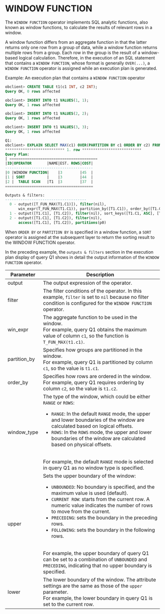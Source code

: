 # WINDOW FUNCTION

The `WINDOW FUNCTION` operator implements SQL analytic functions, also known as window functions, to calculate the results of relevant rows in a window.

A window function differs from an aggregate function in that the latter returns only one row from a group of data, while a window function returns multiple rows from a group. Each row in the group is the result of a window-based logical calculation. Therefore, in the execution of an SQL statement that contains a `WINDOW FUNCTION`, whose format is generally `OVER(...)`, a `WINDOW FUNCTION` operator is assigned while an execution plan is generated.

Example: An execution plan that contains a `WINDOW FUNCTION` operator

```sql
obclient> CREATE TABLE t1(c1 INT, c2 INT);
Query OK, 0 rows affected

obclient> INSERT INTO t1 VALUES(1, 1);
Query OK, 1 rows affected

obclient> INSERT INTO t1 VALUES(2, 2);
Query OK, 1 rows affected

obclient> INSERT INTO t1 VALUES(3, 3);
Query OK, 1 rows affected

Q1:
obclient> EXPLAIN SELECT MAX(c1) OVER(PARTITION BY c1 ORDER BY c2) FROM t1\G
*************************** 1. row ***************************
Query Plan:
| ========================================
|ID|OPERATOR       |NAME|EST. ROWS|COST|
----------------------------------------
|0 |WINDOW FUNCTION|    |3        |45  |
|1 | SORT          |    |3        |44  |
|2 |  TABLE SCAN   |T1  |3        |37  |
========================================

Outputs & filters:
-------------------------------------
  0 - output([T_FUN_MAX(T1.C1)]), filter(nil),
      win_expr(T_FUN_MAX(T1.C1)), partition_by([T1.C1]), order_by([T1.C2, ASC]), window_type(RANGE), upper(UNBOUNDED PRECEDING), lower(CURRENT ROW)
  1 - output([T1.C1], [T1.C2]), filter(nil), sort_keys([T1.C1, ASC], [T1.C2, ASC])
  2 - output([T1.C1], [T1.C2]), filter(nil),
      access([T1.C1], [T1.C2]), partitions(p0)
```

When `ORDER BY` or `PARTITION BY` is specified in a window function, a `SORT` operator is assigned at the subsequent layer to return the sorting result to the WINDOW FUNCTION operator.

In the preceding example, the `outputs & filters` section in the execution plan display of query Q1 shows in detail the output information of the `WINDOW FUNCTION` operator.

| **Parameter** | **Description** |
|--------------|--------------------|
| output | The output expression of the operator.  |
| filter | The filter conditions of the operator. In this example, `filter` is set to `nil` because no filter condition is configured for the `WINDOW FUNCTION` operator.  |
| win_expr | The aggregate function to be used in the window. <br>For example, query Q1 obtains the maximum value of column `c1`, so the function is `T_FUN_MAX(t1.c1)`.  |
| partition_by | Specifies how groups are partitioned in the window. <br>For example, query Q1 is partitioned by column `c1`, so the value is `t1.c1`.  |
| order_by | Specifies how rows are ordered in the window. <br>For example, query Q1 requires ordering by column `c2`, so the value is `t1.c2`.  |
| window_type | The type of the window, which could be either `RANGE` or `ROWS`: <ul><li> `RANGE`: In the default `RANGE` mode, the upper and lower boundaries of the window are calculated based on logical offsets. </li>   <li> `ROWS`: In the `ROWS` mode, the upper and lower boundaries of the window are calculated based on physical offsets.  </li> </ul><br>For example, the default `RANGE` mode is selected in query Q1 as no window type is specified.  |
| upper | Sets the upper boundary of the window: <ul><li> `UNBOUNDED`: No boundary is specified, and the maximum value is used (default). </li>   <li> `CURRENT ROW`: starts from the current row. A numeric value indicates the number of rows to move from the current.  </li>  <li>`PRECEDING`: sets the boundary in the preceding rows. </li>  <li>`FOLLOWING`: sets the boundary in the following rows. </li> </ul><br>For example, the upper boundary of query Q1 can be set to a combination of `UNBOUNDED` and `PRECEDING`, indicating that no upper boundary is specified.  |
| lower | The lower boundary of the window. The attribute settings are the same as those of the `upper` parameter. <br>For example, the lower boundary in query Q1 is set to the current row.  |
